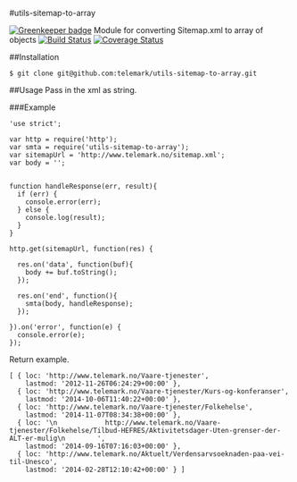 #utils-sitemap-to-array

[![Greenkeeper badge](https://badges.greenkeeper.io/telemark/utils-sitemap-to-array.svg)](https://greenkeeper.io/)
Module for converting Sitemap.xml to array of objects [![Build Status](https://travis-ci.org/telemark/utils-sitemap-to-array.svg?branch=master)](https://travis-ci.org/telemark/utils-sitemap-to-array) [![Coverage Status](https://coveralls.io/repos/telemark/utils-sitemap-to-array/badge.svg?branch=master)](https://coveralls.io/r/telemark/utils-sitemap-to-array?branch=master)

##Installation
```
$ git clone git@github.com:telemark/utils-sitemap-to-array.git
```

##Usage
Pass in the xml as string.

###Example

```
'use strict';

var http = require('http');
var smta = require('utils-sitemap-to-array');
var sitemapUrl = 'http://www.telemark.no/sitemap.xml';
var body = '';


function handleResponse(err, result){
  if (err) {
    console.error(err);
  } else {
    console.log(result);
  }
}

http.get(sitemapUrl, function(res) {

  res.on('data', function(buf){
    body += buf.toString();
  });

  res.on('end', function(){
    smta(body, handleResponse);
  });

}).on('error', function(e) {
  console.error(e);
});
```

Return example.

```
[ { loc: 'http://www.telemark.no/Vaare-tjenester',
    lastmod: '2012-11-26T06:24:29+00:00' },
  { loc: 'http://www.telemark.no/Vaare-tjenester/Kurs-og-konferanser',
    lastmod: '2014-10-06T11:40:22+00:00' },
  { loc: 'http://www.telemark.no/Vaare-tjenester/Folkehelse',
    lastmod: '2014-11-07T08:34:38+00:00' },
  { loc: '\n            http://www.telemark.no/Vaare-tjenester/Folkehelse/Tilbud-HEFRES/Aktivitetsdager-Uten-grenser-der-ALT-er-mulig\n        ',
    lastmod: '2014-09-16T07:16:03+00:00' },
  { loc: 'http://www.telemark.no/Aktuelt/Verdensarvsoeknaden-paa-vei-til-Unesco',
    lastmod: '2014-02-28T12:10:42+00:00' } ]
```
